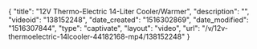 {
    "title": "12V Thermo-Electric 14-Liter Cooler\/Warmer",
    "description": "",
    "videoid": "138152248",
    "date_created": "1516302869",
    "date_modified": "1516307844",
    "type": "captivate",
    "layout": "video",
    "url": "\/v\/12v-thermoelectric-14lcooler-44182168-mp4\/138152248"
}